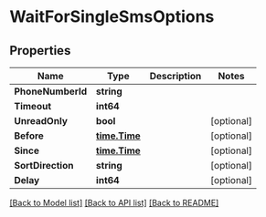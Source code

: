 # WaitForSingleSmsOptions

## Properties

Name | Type | Description | Notes
------------ | ------------- | ------------- | -------------
**PhoneNumberId** | **string** |  | 
**Timeout** | **int64** |  | 
**UnreadOnly** | **bool** |  | [optional] 
**Before** | [**time.Time**](time.Time) |  | [optional] 
**Since** | [**time.Time**](time.Time) |  | [optional] 
**SortDirection** | **string** |  | [optional] 
**Delay** | **int64** |  | [optional] 

[[Back to Model list]](../README#documentation-for-models) [[Back to API list]](../README#documentation-for-api-endpoints) [[Back to README]](../README)


